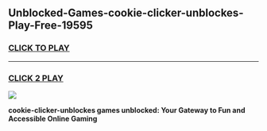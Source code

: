 
## Unblocked-Games-cookie-clicker-unblockes-Play-Free-19595
<h3>
<a href="https://premium76.site?title=cookie-clicker-unblockes&ref=23A">CLICK TO PLAY</a></h3>
<hr>

<h3>
<a href="https://premium76.site?title=cookie-clicker-unblockes&ref=23A">CLICK 2 PLAY</a>
  
</h3>

<a href="https://premium76.site?title=cookie-clicker-unblockes&ref=23A"><img src="https://clearcache.store/games.png"></a>


**cookie-clicker-unblockes games unblocked: Your Gateway to Fun and Accessible Online Gaming**
